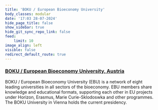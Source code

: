 ```yaml
---
title: 'BOKU / European Bioeconomy University'
body_classes: modular
date: '17:03 28-07-2024'
hide_page_title: false
show_sidebar: true
hide_git_sync_repo_link: false
feed:
    limit: 10
image_align: left
visible: false
redirect_default_route: true
---
```


### [BOKU / European Bioeconomy University, Austria](https://european-bioeconomy-university.eu)

BOKU / European Bioeconomy University (EBU) is a network of eight leading universities in all sectors of the bioeconomy. EBU members share knowledge and educational formats, supporting each other in EU projects under Horizon, Erasmus, Marie Curie-Sklodoswka and other programmes. The BOKU University in Vienna holds the current presidency.